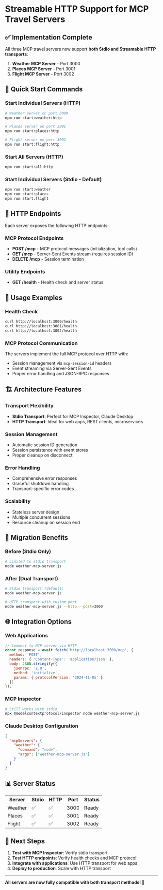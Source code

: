 # Streamable HTTP Support for MCP Travel Servers

## ✅ Implementation Complete

All three MCP travel servers now support **both Stdio and Streamable HTTP transports**:

1. **Weather MCP Server** - Port 3000
2. **Places MCP Server** - Port 3001  
3. **Flight MCP Server** - Port 3002

## 🚀 Quick Start Commands

### Start Individual Servers (HTTP)
```bash
# Weather server on port 3000
npm run start:weather:http

# Places server on port 3001
npm run start:places:http

# Flight server on port 3002
npm run start:flight:http
```

### Start All Servers (HTTP)
```bash
npm run start:all:http
```

### Start Individual Servers (Stdio - Default)
```bash
npm run start:weather
npm run start:places
npm run start:flight
```

## 🔧 HTTP Endpoints

Each server exposes the following HTTP endpoints:

### MCP Protocol Endpoints
- **POST /mcp** - MCP protocol messages (initialization, tool calls)
- **GET /mcp** - Server-Sent Events stream (requires session ID)
- **DELETE /mcp** - Session termination

### Utility Endpoints
- **GET /health** - Health check and server status

## 📡 Usage Examples

### Health Check
```bash
curl http://localhost:3000/health
curl http://localhost:3001/health
curl http://localhost:3002/health
```

### MCP Protocol Communication
The servers implement the full MCP protocol over HTTP with:
- Session management via `mcp-session-id` headers
- Event streaming via Server-Sent Events
- Proper error handling and JSON-RPC responses

## 🏗️ Architecture Features

### Transport Flexibility
- **Stdio Transport**: Perfect for MCP Inspector, Claude Desktop
- **HTTP Transport**: Ideal for web apps, REST clients, microservices

### Session Management
- Automatic session ID generation
- Session persistence with event stores
- Proper cleanup on disconnect

### Error Handling
- Comprehensive error responses
- Graceful shutdown handling
- Transport-specific error codes

### Scalability
- Stateless server design
- Multiple concurrent sessions
- Resource cleanup on session end

## 🔄 Migration Benefits

### Before (Stdio Only)
```bash
# Limited to stdio transport
node weather-mcp-server.js
```

### After (Dual Transport)
```bash
# Stdio transport (default)
node weather-mcp-server.js

# HTTP transport with custom port
node weather-mcp-server.js --http --port=3000
```

## 🌐 Integration Options

### Web Applications
```javascript
// Connect to MCP server via HTTP
const response = await fetch('http://localhost:3000/mcp', {
  method: 'POST',
  headers: { 'Content-Type': 'application/json' },
  body: JSON.stringify({
    jsonrpc: '2.0',
    method: 'initialize',
    params: { protocolVersion: '2024-11-05' }
  })
});
```

### MCP Inspector
```bash
# Still works with stdio
npx @modelcontextprotocol/inspector node weather-mcp-server.js
```

### Claude Desktop Configuration
```json
{
  "mcpServers": {
    "weather": {
      "command": "node",
      "args": ["weather-mcp-server.js"]
    }
  }
}
```

## 📊 Server Status

| Server | Stdio | HTTP | Port | Status |
|--------|-------|------|------|--------|
| Weather | ✅ | ✅ | 3000 | Ready |
| Places | ✅ | ✅ | 3001 | Ready |
| Flight | ✅ | ✅ | 3002 | Ready |

## 🎯 Next Steps

1. **Test with MCP Inspector**: Verify stdio transport
2. **Test HTTP endpoints**: Verify health checks and MCP protocol
3. **Integrate with applications**: Use HTTP transport for web apps
4. **Deploy to production**: Scale with HTTP transport

---

**All servers are now fully compatible with both transport methods! 🎉**
